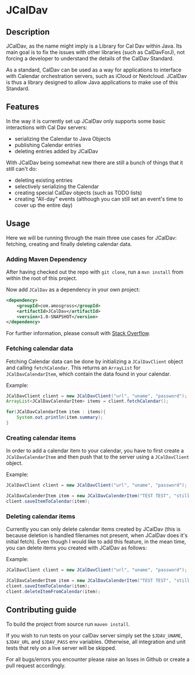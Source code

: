 # JCalDav

## Description
JCalDav, as the name might imply is a Library for Cal Dav within Java.
Its main goal is to fix the issues with other libraries (such as CalDavForJ), not forcing a developer to understand the details of the CalDav Standard.

As a standard, CalDav can be used as a way for applications to interface with Calendar orchestration servers, such as iCloud or Nextcloud.
JCalDav is thus a library designed to allow Java applications to make use of this Standard.

## Features
In the way it is currently set up JCalDav only supports some basic interactions with Cal Dav servers:
- serializing the Calendar to Java Objects
- publishing Calendar entries
- deleting entries added by JCalDav

With JCalDav being somewhat new there are still a bunch of things that it still can't do:
- deleting existing entries
- selectively serializing the Calendar
- creating special CalDav objects (such as TODO lists)
- creating "All-day" events (although you can still set an event's time to cover up the entire day)

## Usage
Here we will be running through the main three use cases for JCalDav: fetching, creating and finally deleting calendar data.

### Adding Maven Dependency
After having checked out the repo with ``git clone``, run a ``mvn install`` from within the root of this project.

Now add ``JCalDav`` as a dependency in your own project:

```xml
<dependency>
    <groupId>com.amosgross</groupId>
    <artifactId>JCalDav</artifactId>
    <version>1.0-SNAPSHOT</version>
</dependency>
```

For further information, please consult with [Stack Overflow](https://stackoverflow.com/questions/44074179/how-to-add-local-project-not-jar-as-a-dependency-to-a-maven-project).

### Fetching calendar data
Fetching Calendar data can be done by initializing a ``JCalDavClient`` object and calling ``fetchCalendar``.
This returns an ``ArrayList`` for ``JCalDavCalendarItem``, which contain the data found in your calendar.

Example:

```java
JCalDavClient client = new JCalDavClient("url", "uname", "password");
ArrayList<JCalDavCalendarItem> items = client.fetchCalendar();

for(JCalDavCalendarItem item : items){
    System.out.println(item.summary);
}
```

### Creating calendar items
In order to add a calendar item to your calendar, you have to first create a ``JCalDavCalendarItem`` and then push that to the server using a ``JCalDavClient`` object.

Example:

```java
JCalDavClient client = new JCalDavClient("url", "uname", "password");

JCalDavCalenderItem item = new JCalDavCalenderItem("TEST TEST", "still testing", "testlandia", LocalDateTime.now(), LocalDateTime.now().plusHours(1));
client.saveItemToCalendar(item);
```

### Deleting calendar items
Currently you can only delete calendar items created by JCalDav (this is because deletion is handled filenames not present, when JCalDav does it's initial fetch).
Even though I would like to add this feature, in the mean time, you can delete items you created with JCalDav as follows:

Example:
```java
JCalDavClient client = new JCalDavClient("url", "uname", "password");

JCalDavCalenderItem item = new JCalDavCalenderItem("TEST TEST", "still testing", "testlandia", LocalDateTime.now(), LocalDateTime.now().plusHours(1));
client.saveItemToCalendar(item);
client.deleteItemFromCalendar(item);
```

## Contributing guide
To build the project from source run ``maven install``.

If you wish to run tests on your calDav server simply set the ``$JDAV_UNAME``, ``$JDAV_URL`` and ``$JDAV_PASS`` env variables.
Otherwise, all integration and unit tests that rely on a live server will be skipped.

For all bugs/errors you encounter please raise an Isses in Github or create a pull request accordingly.